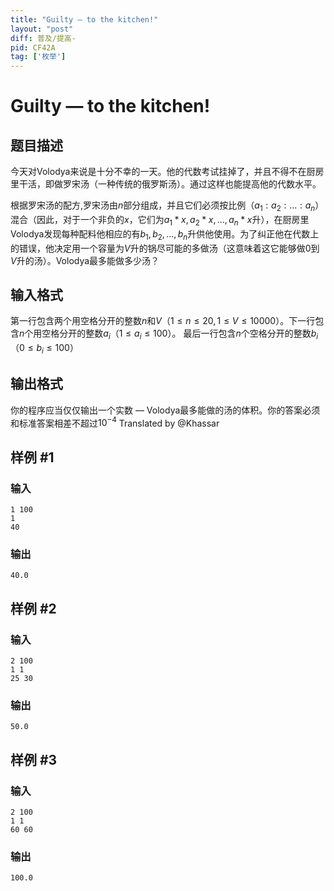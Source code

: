 ```yaml
---
title: "Guilty — to the kitchen!"
layout: "post"
diff: 普及/提高-
pid: CF42A
tag: ['枚举']
---
```


# Guilty — to the kitchen!

## 题目描述

今天对Volodya来说是十分不幸的一天。他的代数考试挂掉了，并且不得不在厨房里干活，即做罗宋汤（一种传统的俄罗斯汤）。通过这样也能提高他的代数水平。

根据罗宋汤的配方,罗宋汤由$n$部分组成，并且它们必须按比例（$a_1:a_2:\ldots:a_n$）混合（因此，对于一个非负的$x$，它们为$a_1*x,a_2*x,\ldots,a_n*x$升），在厨房里 Volodya发现每种配料他相应的有$b_1,b_2,\ldots,b_n$升供他使用。为了纠正他在代数上的错误，他决定用一个容量为$V$升的锅尽可能的多做汤（这意味着这它能够做$0$到$V$升的汤）。Volodya最多能做多少汤？

## 输入格式

第一行包含两个用空格分开的整数$n$和$V$（$1\leq n\leq20,1\leq V\leq10000$）。下一行包含$n$个用空格分开的整数$a_i$（$1\leq a_i\leq100$）。
最后一行包含$n$个空格分开的整数$b_i$（$0\leq b_i\leq100$）

## 输出格式

你的程序应当仅仅输出一个实数 — Volodya最多能做的汤的体积。你的答案必须和标准答案相差不超过$10^{-4}$
Translated by @Khassar

## 样例 #1

### 输入

```
1 100
1
40

```

### 输出

```
40.0

```

## 样例 #2

### 输入

```
2 100
1 1
25 30

```

### 输出

```
50.0

```

## 样例 #3

### 输入

```
2 100
1 1
60 60

```

### 输出

```
100.0

```

